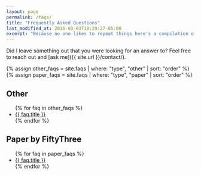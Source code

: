 ```yaml
---
layout: page
permalink: /faqs/
title: "Frequently Asked Questions"
last_modified_at: 2016-03-03T10:29:27-05:00
excerpt: "Because no one likes to repeat things here's a compilation of answers to questions I'm often asked."
---
```


Did I leave something out that you were looking for an answer to? Feel free to reach out and [ask me]({{ site.url }}/contact/).

{% assign other_faqs = site.faqs | where: "type", "other" | sort: "order" %}
{% assign paper_faqs = site.faqs | where: "type", "paper" | sort: "order" %}

## Other

<ul>
{% for faq in other_faqs %}
<li><a href="{{ faq.url }}">{{ faq.title }}</a></li>
{% endfor %}
</ul>

## Paper by FiftyThree

<ul>
{% for faq in paper_faqs %}
<li><a href="{{ faq.url }}">{{ faq.title }}</a></li>
{% endfor %}
</ul>
